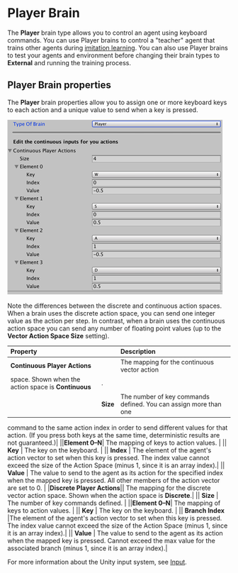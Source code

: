 # Player Brain

The **Player** brain type allows you to control an agent using keyboard
commands. You can use Player brains to control a "teacher" agent that trains
other agents during [imitation learning](Training-Imitation-Learning.md). You
can also use Player brains to test your agents and environment before changing
their brain types to **External** and running the training process.

## Player Brain properties

The **Player** brain properties allow you to assign one or more keyboard keys to
each action and a unique value to send when a key is pressed.

![Player Brain Inspector](images/player_brain.png)

Note the differences between the discrete and continuous action spaces. When a
brain uses the discrete action space, you can send one integer value as the
action per step. In contrast, when a brain uses the continuous action space you
can send any number of floating point values (up to the **Vector Action Space
Size** setting).

| **Property** |    | **Description** |
| :--                  |:-- | :--                       |
|**Continuous Player Actions**|| The mapping for the continuous vector action
  space. Shown when the action space is **Continuous**|.
|| **Size** | The number of key commands defined. You can assign more than one
  command to the same action index in order to send different values for that
  action. (If you press both keys at the same time, deterministic results are not guaranteed.)|
||**Element 0–N**| The mapping of keys to action values. |
|| **Key** | The key on the keyboard. |
|| **Index** | The element of the agent's action vector to set when this key is
  pressed. The index value cannot exceed the size of the Action Space (minus 1,
  since it is an array index).|
|| **Value** | The value to send to the agent as its action for the specified
  index when the mapped key is pressed. All other members of the action vector
  are set to 0. |
|**Discrete Player Actions**|| The mapping for the discrete vector action space.
  Shown when the action space is **Discrete**.|
|| **Size** | The number of key commands defined. |
||**Element 0–N**| The mapping of keys to action values. |
|| **Key** | The key on the keyboard. |
|| **Branch Index** |The element of the agent's action vector to set when this
  key is pressed. The index value cannot exceed the size of the Action Space
  (minus 1, since it is an array index).|
|| **Value** | The value to send to the agent as its action when the mapped key
  is pressed. Cannot exceed the max value for the associated branch (minus 1,
  since it is an array index).|

For more information about the Unity input system, see
[Input](https://docs.unity3d.com/ScriptReference/Input.html).
